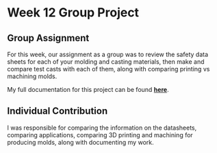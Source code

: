 # Week 12 Group Project

## Group Assignment
For this week, our assignment as a group was to review the safety data sheets for each of your molding and casting materials, then make and compare test casts with each of them, along with comparing printing vs machining molds.

My full documentation for this project can be found <a href="https://fabacademy.org/2024/labs/charlotte/assignments/week12a/">**here**</a>.

## Individual Contribution

I was responsible for comparing the information on the datasheets, comparing applications, comparing 3D printing and machining for producing molds, along with documenting my work.